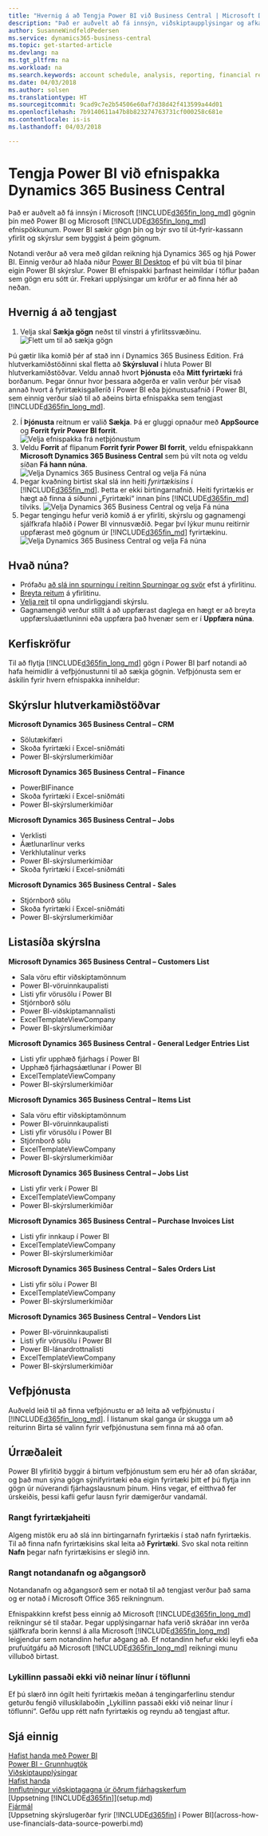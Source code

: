 ```yaml
---
title: "Hvernig á að Tengja Power BI við Business Central | Microsoft Docs"
description: "Það er auðvelt að fá innsýn, viðskiptaupplýsingar og afkastavísi (KPI) í Business Central gögnum með Power BI og  Business Central efnispökkunum."
author: SusanneWindfeldPedersen
ms.service: dynamics365-business-central
ms.topic: get-started-article
ms.devlang: na
ms.tgt_pltfrm: na
ms.workload: na
ms.search.keywords: account schedule, analysis, reporting, financial report, business intelligence, KPI
ms.date: 04/03/2018
ms.author: solsen
ms.translationtype: HT
ms.sourcegitcommit: 9cad9c7e2b54506e60af7d38d42f413599a44d01
ms.openlocfilehash: 7b9140611a47b8b823274763731cf000258c681e
ms.contentlocale: is-is
ms.lasthandoff: 04/03/2018

---
```

# <a name="connecting-power-bi-to-dynamics-365-business-central-content-packs"></a>Tengja Power BI við efnispakka Dynamics 365 Business Central
Það er auðvelt að fá innsýn í Microsoft [!INCLUDE[d365fin_long_md](includes/d365fin_long_md.md)] gögnin þín með Power BI og Microsoft [!INCLUDE[d365fin_long_md](includes/d365fin_long_md.md)] efnispökkunum. Power BI sækir gögn þín og býr svo til út-fyrir-kassann yfirlit og skýrslur sem byggist á þeim gögnum.

Notandi verður að vera með gildan reikning hjá Dynamics 365 og hjá Power BI. Einnig verður að hlaða niður [Power BI Desktop](https://powerbi.microsoft.com/en-us/desktop/) ef þú vilt búa til þínar eigin Power BI skýrslur. Power BI efnispakki þarfnast heimildar í töflur þaðan sem gögn eru sótt úr. Frekari upplýsingar um kröfur er að finna hér að neðan.  

## <a name="how-to-connect"></a>Hvernig á að tengjast
1. Velja skal **Sækja gögn** neðst til vinstri á yfirlitssvæðinu.  
![Flett um til að sækja gögn](./media/across-how-to-connect-powerbi-d365-content-packs/powerbi-get-data.png)

Þú gætir líka komið þér af stað inn í Dynamics 365 Business Edition. Frá hlutverkamiðstöðinni skal fletta að **Skýrsluval** í hluta Power BI hlutverkamiðstöðvar. Veldu annað hvort **Þjónusta** eða **Mitt fyrirtæki** frá borðanum. Þegar önnur hvor þessara aðgerða er valin verður þér vísað annað hvort á fyrirtækisgalleríð í Power BI eða þjónustusafnið í Power BI, sem einnig verður síað til að aðeins birta efnispakka sem tengjast [!INCLUDE[d365fin_long_md](includes/d365fin_long_md.md)].

2. Í **Þjónusta** reitnum er valið **Sækja**. Þá er gluggi opnaður með **AppSource** og **Forrit fyrir Power BI forrit**.  
![Velja efnispakka frá netþjónustum](./media/across-how-to-connect-powerbi-d365-content-packs/powerbi-online-services-get.png)
3. Veldu **Forrit** af flipanum **Forrit fyrir Power BI forrit**, veldu efnispakkann **Microsoft Dynamics 365 Business Central** sem þú vilt nota og veldu síðan **Fá hann núna**.  
![Velja Dynamics 365 Business Central og velja Fá núna](./media/across-how-to-connect-powerbi-d365-content-packs/powerbi-dynamics365-for-financials-get-it-now.png)
4. Þegar kvaðning birtist skal slá inn heiti *fyrirtækisins* í [!INCLUDE[d365fin_md](includes/d365fin_long_md.md)]. Þetta er ekki birtingarnafnið. Heiti fyrirtækis er hægt að finna á síðunni „Fyrirtæki“ innan þíns [!INCLUDE[d365fin_md](includes/d365fin_long_md.md)] tilviks. 
![Velja Dynamics 365 Business Central og velja Fá núna](./media/across-how-to-connect-powerbi-d365-content-packs/powerbi-connect-to-d365-finance-and-operations-crm.png)
5. Þegar tengingu hefur verið komið á er yfirliti, skýrslu og gagnamengi sjálfkrafa hlaðið í Power BI vinnusvæðið. Þegar því lýkur munu reitirnir uppfærast með gögnum úr [!INCLUDE[d365fin_md](includes/d365fin_long_md.md)] fyrirtækinu.
![Velja Dynamics 365 Business Central og velja Fá núna](./media/across-how-to-connect-powerbi-d365-content-packs/powerbi-workspace-dashboard-report-dataset.png)

## <a name="what-now"></a>Hvað núna?

- Prófaðu [að slá inn spurningu í reitinn Spurningar og svör](https://docs.microsoft.com/en-us/power-bi/service-q-and-a) efst á yfirlitinu.
- [Breyta reitum](https://docs.microsoft.com/en-us/power-bi/service-dashboard-edit-tile) á yfirlitinu.  
- [Velja reit](https://docs.microsoft.com/en-us/power-bi/service-dashboard-tiles) til opna undirliggjandi skýrslu.  
- Gagnamengið verður stillt á að uppfærast daglega en hægt er að breyta uppfærsluáætluninni eða uppfæra það hvenær sem er í **Uppfæra núna**.

## <a name="system-requirements"></a>Kerfiskröfur
Til að flytja [!INCLUDE[d365fin_long_md](includes/d365fin_long_md.md)] gögn í Power BI þarf notandi að hafa heimidlir á vefþjónustunni til að sækja gögnin. Vefþjónusta sem er áskilin fyrir hvern efnispakka inniheldur:

## <a name="role-center-reports"></a>Skýrslur hlutverkamiðstöðvar

**Microsoft Dynamics 365 Business Central – CRM**
- Sölutækifæri
- Skoða fyrirtæki í Excel-sniðmáti
- Power BI-skýrslumerkimiðar

**Microsoft Dynamics 365 Business Central – Finance**
- PowerBIFinance
- Skoða fyrirtæki í Excel-sniðmáti
- Power BI-skýrslumerkimiðar

**Microsoft Dynamics 365 Business Central – Jobs**
- Verklisti
- Áætlunarlínur verks
- Verkhlutalínur verks
- Power BI-skýrslumerkimiðar
- Skoða fyrirtæki í Excel-sniðmáti

**Microsoft Dynamics 365 Business Central - Sales**
- Stjórnborð sölu
- Skoða fyrirtæki í Excel-sniðmáti
- Power BI-skýrslumerkimiðar

## <a name="list-page-reports"></a>Listasíða skýrslna 

**Microsoft Dynamics 365 Business Central – Customers List**
- Sala vöru eftir viðskiptamönnum
- Power BI-vöruinnkaupalisti
- Listi yfir vörusölu í Power BI
- Stjórnborð sölu
- Power BI-viðskiptamannalisti
- ExcelTemplateViewCompany
- Power BI-skýrslumerkimiðar 

**Microsoft Dynamics 365 Business Central - General Ledger Entries List**
- Listi yfir upphæð fjárhags í Power BI
- Upphæð fjárhagsáætlunar í Power BI
- ExcelTemplateViewCompany
- Power BI-skýrslumerkimiðar

**Microsoft Dynamics 365 Business Central – Items List**
- Sala vöru eftir viðskiptamönnum
- Power BI-vöruinnkaupalisti
- Listi yfir vörusölu í Power BI
- Stjórnborð sölu
- ExcelTemplateViewCompany
- Power BI-skýrslumerkimiðar

**Microsoft Dynamics 365 Business Central – Jobs List**
- Listi yfir verk í Power BI
- ExcelTemplateViewCompany
- Power BI-skýrslumerkimiðar

**Microsoft Dynamics 365 Business Central – Purchase Invoices List**
- Listi yfir innkaup í Power BI
- ExcelTemplateViewCompany
- Power BI-skýrslumerkimiðar

**Microsoft Dynamics 365 Business Central – Sales Orders List**
- Listi yfir sölu í Power BI
- ExcelTemplateViewCompany
- Power BI-skýrslumerkimiðar


**Microsoft Dynamics 365 Business Central – Vendors List**
- Power BI-vöruinnkaupalisti
- Listi yfir vörusölu í Power BI
- Power BI-lánardrottnalisti
- ExcelTemplateViewCompany
- Power BI-skýrslumerkimiðar

## <a name="web-services"></a>Vefþjónusta
Auðveld leið til að finna vefþjónustu er að leita að vefþjónustu í [!INCLUDE[d365fin_long_md](includes/d365fin_long_md.md)]. Í listanum skal ganga úr skugga um að reiturinn Birta sé valinn fyrir vefþjónustuna sem finna má að ofan.

## <a name="troubleshooting"></a>Úrræðaleit
Power BI yfirlitið byggir á birtum vefþjónustum sem eru hér að ofan skráðar, og það mun sýna gögn sýnifyrirtæki eða eigin fyrirtæki þitt ef þú flytja inn gögn úr núverandi fjárhagslausnum þínum. Hins vegar, ef eitthvað fer úrskeiðis, þessi kafli gefur lausn fyrir dæmigerður vandamál.

### <a name="incorrect-company-name"></a>Rangt fyrirtækjaheiti  
Algeng mistök eru að slá inn birtingarnafn fyrirtækis í stað nafn fyrirtækis. Til að finna nafn fyrirtækisins skal leita að **Fyrirtæki**. Svo skal nota reitinn **Nafn** þegar nafn fyrirtækisins er slegið inn.

### <a name="incorrect-user-name-and-password"></a>Rangt notandanafn og aðgangsorð  
Notandanafn og aðgangsorð sem er notað til að tengjast verður það sama og er notað í Microsoft Office 365 reikningnum.  

Efnispakkinn krefst þess einnig að Microsoft [!INCLUDE[d365fin_long_md](includes/d365fin_long_md.md)] reikningur sé til staðar. Þegar upplýsingarnar hafa verið skráðar inn verða sjálfkrafa borin kennsl á alla Microsoft [!INCLUDE[d365fin_long_md](includes/d365fin_long_md.md)] leigjendur sem notandinn hefur aðgang að. Ef notandinn hefur ekki leyfi eða prufuútgáfu að Microsoft [!INCLUDE[d365fin_long_md](includes/d365fin_long_md.md)] reikningi munu villuboð birtast.

### <a name="the-key-didnt-match-any-rows-in-the-table"></a>Lykillinn passaði ekki við neinar línur í töflunni
Ef þú slærð inn ógilt heiti fyrirtækis meðan á tengingarferlinu stendur geturðu fengið villuskilaboðin „Lykillinn passaði ekki við neinar línur í töflunni“. Gefðu upp rétt nafn fyrirtækis og reyndu að tengjast aftur.

## <a name="see-also"></a>Sjá einnig
[Hafist handa með Power BI](https://docs.microsoft.com/en-us/power-bi/service-get-started)  
[Power BI - Grunnhugtök](https://docs.microsoft.com/en-us/power-bi/service-basic-concepts)  
[Viðskiptaupplýsingar](bi.md)  
[Hafist handa](product-get-started.md)  
[Innflutningur viðskiptagagna úr öðrum fjárhagskerfum](upload-data.md)  
[Uppsetning [!INCLUDE[d365fin](includes/d365fin_md.md)]](setup.md)  
[Fjármál](finance.md)  
[Uppsetning skýrslugerðar fyrir [!INCLUDE[d365fin](includes/d365fin_md.md)] í Power BI](across-how-use-financials-data-source-powerbi.md)  

